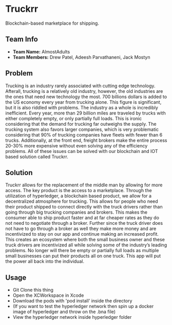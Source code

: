 # Truckrr
Blockchain-based marketplace for shipping.



## Team Info
- **Team Name:** AlmostAdults
- **Team Members:** Drew Patel, Adeesh Parvathaneni, Jack Mostyn

## Problem
Trucking is an industry rarely associated with cutting edge technology. Afterall, trucking is a relatively old industry, however, the old industries are the ones that need new technology the most. 700 billions dollars is added to the US economy every year from trucking alone. This figure is significant, but it is also riddled with problems. The industry as a whole is incredibly inefficient. Every year, more than 29 billion miles are traveled by trucks with either completely empty, or only partially full loads. This is ironic considering that the demand for trucking far outweighs the supply. The trucking system also favors larger companies, which is very problematic considering that 90% of trucking companies have fleets with fewer than 6 trucks. Additionally, at the front end, freight brokers make the entire process 20-30% more expensive without even solving any of the efficiency problems. All of these issues can be solved with our blockchain and IOT based solution called Truckrr. 

## Solution
Truckrr allows for the replacement of the middle man by allowing for more access. The key product is the access to a marketplace. Through the utilization of hyperledger, a blockchain based product, we allow for a decentralized atmosphere for trucking. This allows for people who need their product shipped to connect directly with the truck drivers rather than going through big trucking companies and brokers. This makes the consumer able to ship product faster and at far cheaper rates as they do not need to negotiate through a broker. Further since the truck driver does not have to go through a broker as well they make more money and are incentivized to stay on our app and continue making an increased profit. This creates an ecosystem where both the small business owner and these truck drivers are incentivized all while solving some of the industry’s leading problems. No longer will there be empty or partially full loads as multiple small businesses can put their products all on one truck. This app will put the power all back into the individual. 

## Usage
- Git Clone this thing
- Open the XCWorkspace in Xcode
- Download the pods with 'pod install' inside the directory
- (If you want to test the hyperledger network then spin up a docker image of hyperledger and throw on the .bna file)
- View the hyperledger network inside hyperledger folder
